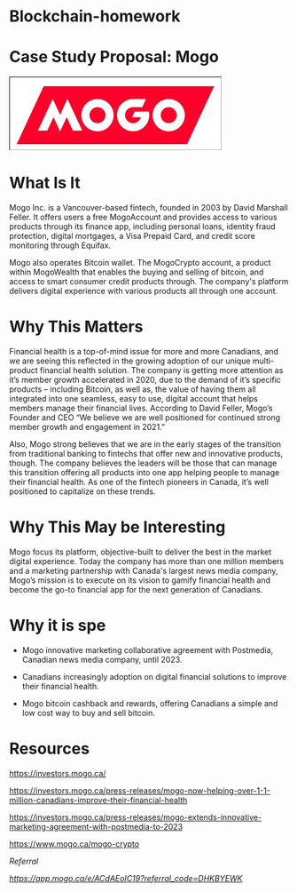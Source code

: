 # Blockchain-homework

# Case Study Proposal: Mogo 

![Logo](Images/logo.jpg)

# What Is It

Mogo Inc. is a Vancouver-based fintech, founded in 2003 by David Marshall Feller. It offers users a free MogoAccount and provides access to various products through its finance app, including personal loans, identity fraud protection, digital mortgages, a Visa Prepaid Card, and credit score monitoring through Equifax.

Mogo also operates Bitcoin wallet. The MogoCrypto account, a product within MogoWealth that enables the buying and selling of bitcoin, and access to smart consumer credit products through. The company's platform delivers digital experience with various products all through one account.
# Why This Matters

Financial health is a top-of-mind issue for more and more Canadians, and we are seeing this reflected in the growing adoption of our unique multi-product financial health solution. The company is getting more attention as it’s member growth accelerated in 2020, due to the demand of it’s specific products – including Bitcoin, as well as, the value of having them all integrated into one seamless, easy to use, digital account that helps members manage their financial lives. According to David Feller, Mogo’s Founder and CEO “We believe we are well positioned for continued strong member growth and engagement in 2021.”

Also, Mogo strong believes that we are in the early stages of the transition from traditional banking to fintechs that offer new and innovative products, though. The company believes the leaders will be those that can manage this transition offering all products into one app helping people to manage their financial health. As one of the fintech pioneers in Canada, it’s well positioned to capitalize on these trends.
# Why This May be Interesting

Mogo focus its platform, objective-built to deliver the best in the market digital experience. Today the company has more than one million members and a marketing partnership with Canada's largest news media company, Mogo’s mission is to execute on its vision to gamify financial health and become the go-to financial app for the next generation of Canadians.

# Why it is spe

* Mogo innovative marketing collaborative agreement with Postmedia, Canadian news media company, until 2023.

* Canadians increasingly adoption on digital financial solutions to improve their financial health.

* Mogo bitcoin cashback and rewards, offering Canadians a simple and low cost way to buy and sell bitcoin.

# Resources

https://investors.mogo.ca/

https://investors.mogo.ca/press-releases/mogo-now-helping-over-1-1-million-canadians-improve-their-financial-health 

https://investors.mogo.ca/press-releases/mogo-extends-innovative-marketing-agreement-with-postmedia-to-2023 

https://www.mogo.ca/mogo-crypto 

*Referral*

*https://app.mogo.ca/e/ACdAEoIC19?referral_code=DHKBYEWK*
